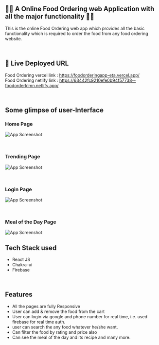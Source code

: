 
## 🧑‍🍳 A Online Food Ordering web Application with all the major functionality 🧑‍🍳

This is the online Food Ordering web app which provides all the basic functionality which is required to order the food from any food ordering website.

</br>

## 🔗 Live Deployed URL
Food Ordering vercel link : https://foodorderingapp-eta.vercel.app/ 
</br>
Food Ordering netlify link : https://63442fc9210efe0b94f57738--foodorderklmn.netlify.app/

</br>

## Some glimpse of user-Interface

### Home Page

![App Screenshot](https://i.ibb.co/9svbRHM/Screenshot-259.png)

</br>

### Trending Page

![App Screenshot](https://i.ibb.co/SVbgT92/Screenshot-260.png)

</br>

### Login Page

![App Screenshot](https://i.ibb.co/qmK3wvK/Screenshot-261.png)

</br>

### Meal of the Day Page

![App Screenshot](https://i.ibb.co/MD4KTmk/Screenshot-262.png)
</br>
## Tech Stack used

 - React JS
 - Chakra-ui
 - Firebase

 </br>

## Features

- All the pages are fully Responsive
- User can add & remove the food from the cart
- User can login via google and phone number for real time, i.e. used firebase for real time auth.
- user can search the any food whatever he/she want.
- Can filter the food by rating and price also
- Can see the meal of the day and its recipe and many more. 


</br>
